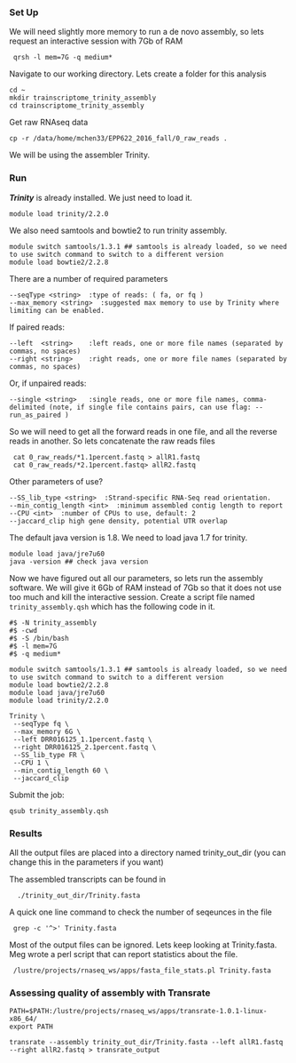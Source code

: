 ### Set Up

We will need slightly more memory to run a de novo assembly, so lets request an interactive session with 7Gb of RAM

```{php}
 qrsh -l mem=7G -q medium*
```


Navigate to our working directory. Lets create a folder for this analysis

```{php}
cd ~
mkdir trainscriptome_trinity_assembly
cd trainscriptome_trinity_assembly
```

Get raw RNAseq data

```{php}
cp -r /data/home/mchen33/EPP622_2016_fall/0_raw_reads .
```

We will be using the assembler Trinity.


### Run

__*Trinity*__ is already installed. We just need to load it.

```{php}
module load trinity/2.2.0
```

We also need samtools and bowtie2 to run trinity assembly.

```{php}
module switch samtools/1.3.1 ## samtools is already loaded, so we need to use switch command to switch to a different version
module load bowtie2/2.2.8
```

There are a number of required parameters

```{php}
--seqType <string>  :type of reads: ( fa, or fq )
--max_memory <string>  :suggested max memory to use by Trinity where limiting can be enabled.
```

If paired reads:

```{php}
--left  <string>    :left reads, one or more file names (separated by commas, no spaces)
--right <string>    :right reads, one or more file names (separated by commas, no spaces)
```

Or, if unpaired reads:

```{php}
--single <string>   :single reads, one or more file names, comma-delimited (note, if single file contains pairs, can use flag: --run_as_paired )
```

So we will need to get all the forward reads in one file, and all the reverse reads in another. So lets concatenate the raw reads files

```
 cat 0_raw_reads/*1.1percent.fastq > allR1.fastq
 cat 0_raw_reads/*2.1percent.fastq> allR2.fastq
```

Other parameters of use?

```{php}
--SS_lib_type <string>  :Strand-specific RNA-Seq read orientation.
--min_contig_length <int>  :minimum assembled contig length to report
--CPU <int>  :number of CPUs to use, default: 2
--jaccard_clip high gene density, potential UTR overlap
```



The default java version is 1.8. We need to load java 1.7 for trinity.

```{php}
module load java/jre7u60
java -version ## check java version
```

Now we have figured out all our parameters, so lets run the assembly software. We will give it 6Gb of RAM instead of 7Gb so that it does not use too much and kill the interactive session. Create a script file named `trinity_assembly.qsh` which has the following code in it.

```{php}
#$ -N trinity_assembly
#$ -cwd
#$ -S /bin/bash
#$ -l mem=7G
#$ -q medium*

module switch samtools/1.3.1 ## samtools is already loaded, so we need to use switch command to switch to a different version
module load bowtie2/2.2.8
module load java/jre7u60 
module load trinity/2.2.0

Trinity \
 --seqType fq \
 --max_memory 6G \
 --left DRR016125_1.1percent.fastq \
 --right DRR016125_2.1percent.fastq \
 --SS_lib_type FR \
 --CPU 1 \
 --min_contig_length 60 \
 --jaccard_clip
```

Submit the job:

```{php}
qsub trinity_assembly.qsh
```

### Results

All the output files are placed into a directory named trinity_out_dir (you can change this in the parameters if you want)

The assembled transcripts can be found in

```{php}
  ./trinity_out_dir/Trinity.fasta
```

A quick one line command to check the number of seqeunces in the file

```{php}
 grep -c '^>' Trinity.fasta
```

Most of the output files can be ignored. Lets keep looking at Trinity.fasta. Meg wrote a perl script that can report statistics about the file.

```{php}
 /lustre/projects/rnaseq_ws/apps/fasta_file_stats.pl Trinity.fasta
```

### Assessing quality of assembly with Transrate

```{php}
PATH=$PATH:/lustre/projects/rnaseq_ws/apps/transrate-1.0.1-linux-x86_64/
export PATH
```

```{php}
transrate --assembly trinity_out_dir/Trinity.fasta --left allR1.fastq --right allR2.fastq > transrate_output
```

